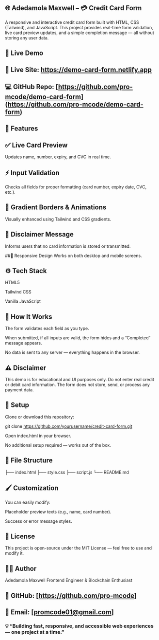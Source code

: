 ## 🌐 Adedamola Maxwell – 💳 Credit Card Form

A responsive and interactive credit card form built with HTML, CSS (Tailwind), and JavaScript.
This project provides real-time form validation, live card preview updates, and a simple completion message — all without storing any user data.

## 🚀 Live Demo

## 🔗 Live Site: https://demo-card-form.netlify.app

## 💻 GitHub Repo: [https://github.com/pro-mcode/demo-card-form] (https://github.com/pro-mcode/demo-card-form)

## 🚀 Features

## ✅ Live Card Preview

Updates name, number, expiry, and CVC in real time.

## ⚡ Input Validation

Checks all fields for proper formatting (card number, expiry date, CVC, etc.).

## 🎨 Gradient Borders & Animations

Visually enhanced using Tailwind and CSS gradients.

## 🧾 Disclaimer Message

Informs users that no card information is stored or transmitted.

##📱 Responsive Design
Works on both desktop and mobile screens.

## ⚙️ Tech Stack

HTML5

Tailwind CSS

Vanilla JavaScript

## 🧠 How It Works

The form validates each field as you type.

When submitted, if all inputs are valid, the form hides and a “Completed” message appears.

No data is sent to any server — everything happens in the browser.

## ⚠️ Disclaimer

This demo is for educational and UI purposes only.
Do not enter real credit or debit card information.
The form does not store, send, or process any payment data.

## 🧩 Setup

Clone or download this repository:

git clone https://github.com/yourusername/credit-card-form.git

Open index.html in your browser.

No additional setup required — works out of the box.

## 📁 File Structure

├── index.html
├── style.css
├── script.js
└── README.md

## 🖌️ Customization

You can easily modify:

Placeholder preview texts (e.g., name, card number).

Success or error message styles.

## 📜 License

This project is open-source under the MIT License — feel free to use and modify it.

## 🧑‍💻 Author

Adedamola Maxwell
Frontend Engineer & Blockchain Enthusiast

## 💼 GitHub: [https://github.com/pro-mcode]

## 📧 Email: [promcode01@gmail.com]

### 💡 “Building fast, responsive, and accessible web experiences — one project at a time.”
